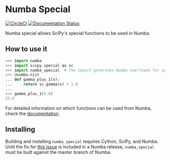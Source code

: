 # Numba Special

[![CircleCI](https://circleci.com/gh/person142/numba_special/tree/master.svg?style=svg)](https://circleci.com/gh/person142/numba_special/tree/master) [![Documentation Status](https://readthedocs.org/projects/numba-special/badge/?version=latest)](https://numba-special.readthedocs.io/en/latest/?badge=latest)

Numba special allows SciPy's special functions to be used in
Numba.

## How to use it

```python
>>> import numba
>>> import scipy.special as sc
>>> import numba_special  # The import generates Numba overloads for special
>>> @numba.njit
... def gamma_plus_1(x):
...     return sc.gamma(x) + 1.0
...
>>> gamma_plus_1(5.0)
25.0
```

For detailed information on which functions can be used from Numba,
check the
[documentation](https://numba-special.readthedocs.io/en/latest/).

## Installing

Building and installing `numba_special` requires Cython, SciPy, and
Numba. Until the fix for [this
issue](https://github.com/numba/numba/issues/4133) is included in a
Numba release, `numba_special` must be built against the master branch
of Numba.
